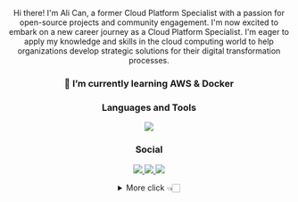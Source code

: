 
<p align="center">Hi there! I'm Ali Can, a former Cloud Platform Specialist with a passion for open-source projects and community engagement. I'm now excited to embark on a new career journey as a Cloud Platform Specialist. I'm eager to apply my knowledge and skills in the cloud computing world to help organizations develop strategic solutions for their digital transformation processes.</p>

<h3 align="center">
 🌱 I’m currently learning <b>AWS & Docker</b>
</h3>



<h3 align="center">Languages and Tools</h3>
<p align="center">
    <img src="https://skillicons.dev/icons?i=html,css,bootstrap,tailwind,php,py,go,js,ts,nodejs,bun,deno,express,react,redux,nextjs,materialui,styledcomponents,babel,webpack,mongodb,postgres,mysql,git,githubactions,gitlab,linux,postman&perline=14" />
 </p>
 
<h3 align="center">Social</h3>
<p align="center">
    <a href="https://twitter.com/alicangunduzdev">
    <img src="https://skillicons.dev/icons?i=twitter" />
    </a>
    <a href="https://www.linkedin.com/in/alicangunduzdev/">
    <img src="https://skillicons.dev/icons?i=linkedin" />
    </a>
  <a href="https://dev.to/alicangunduz/">
    <img src="https://skillicons.dev/icons?i=devto" />
    </a>
 </p>

 
<details align="center">
  <summary>More click 👈🏻</summary>
  <p>&nbsp;<img align="center" src="https://github-readme-stats.vercel.app/api?username=alicangunduz&show_icons=true&locale=en" alt="alicangunduz" /></p>

<p><img align="center" src="https://github-readme-streak-stats.herokuapp.com/?user=alicangunduz&" alt="alicangunduz" /></p>

<p align="center"> <img src="https://komarev.com/ghpvc/?username=alicangunduz&label=Profile%20views&color=0e75b6&style=flat" alt="alicangunduz" /> </p>

</details>



